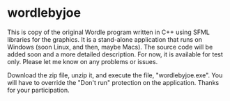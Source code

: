 # wordlebyjoe
This is copy of the original Wordle program written in C++ using SFML libraries for the graphics. It is a stand-alone application that runs on Windows (soon Linux, and then, maybe Macs). The source code will be added soon and a more detailed description. For now, it is available for test only. Please let me know on any problems or issues.

Download the zip file, unzip it, and execute the file, "wordlebyjoe.exe". You will have to override the "Don't run" protection on the application. Thanks for your participation.
